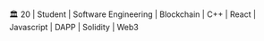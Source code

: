 🏛️ 20 | Student | Software Engineering | Blockchain | C++ | React | Javascript | DAPP | Solidity | Web3 


